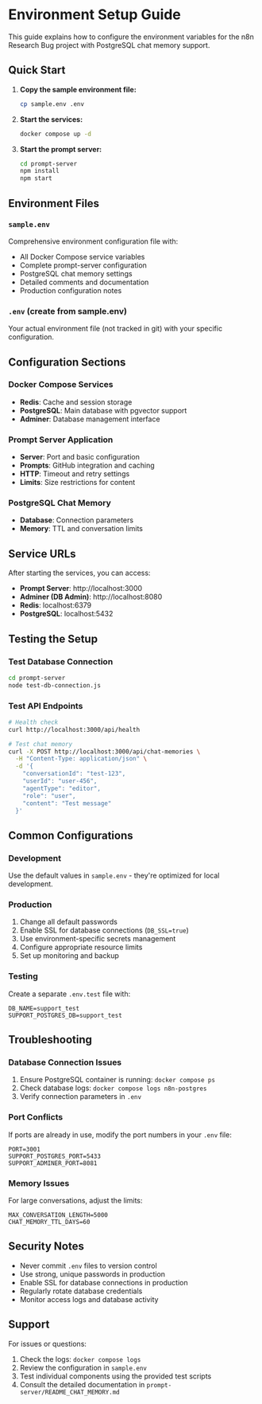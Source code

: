# Environment Setup Guide

This guide explains how to configure the environment variables for the n8n Research Bug project with PostgreSQL chat memory support.

## Quick Start

1. **Copy the sample environment file:**
   ```bash
   cp sample.env .env
   ```

2. **Start the services:**
   ```bash
   docker compose up -d
   ```

3. **Start the prompt server:**
   ```bash
   cd prompt-server
   npm install
   npm start
   ```

## Environment Files

### `sample.env`
Comprehensive environment configuration file with:
- All Docker Compose service variables
- Complete prompt-server configuration
- PostgreSQL chat memory settings
- Detailed comments and documentation
- Production configuration notes

### `.env` (create from sample.env)
Your actual environment file (not tracked in git) with your specific configuration.

## Configuration Sections

### Docker Compose Services
- **Redis**: Cache and session storage
- **PostgreSQL**: Main database with pgvector support
- **Adminer**: Database management interface

### Prompt Server Application
- **Server**: Port and basic configuration
- **Prompts**: GitHub integration and caching
- **HTTP**: Timeout and retry settings
- **Limits**: Size restrictions for content

### PostgreSQL Chat Memory
- **Database**: Connection parameters
- **Memory**: TTL and conversation limits

## Service URLs

After starting the services, you can access:

- **Prompt Server**: http://localhost:3000
- **Adminer (DB Admin)**: http://localhost:8080
- **Redis**: localhost:6379
- **PostgreSQL**: localhost:5432

## Testing the Setup

### Test Database Connection
```bash
cd prompt-server
node test-db-connection.js
```

### Test API Endpoints
```bash
# Health check
curl http://localhost:3000/api/health

# Test chat memory
curl -X POST http://localhost:3000/api/chat-memories \
  -H "Content-Type: application/json" \
  -d '{
    "conversationId": "test-123",
    "userId": "user-456",
    "agentType": "editor",
    "role": "user",
    "content": "Test message"
  }'
```

## Common Configurations

### Development
Use the default values in `sample.env` - they're optimized for local development.

### Production
1. Change all default passwords
2. Enable SSL for database connections (`DB_SSL=true`)
3. Use environment-specific secrets management
4. Configure appropriate resource limits
5. Set up monitoring and backup

### Testing
Create a separate `.env.test` file with:
```env
DB_NAME=support_test
SUPPORT_POSTGRES_DB=support_test
```

## Troubleshooting

### Database Connection Issues
1. Ensure PostgreSQL container is running: `docker compose ps`
2. Check database logs: `docker compose logs n8n-postgres`
3. Verify connection parameters in `.env`

### Port Conflicts
If ports are already in use, modify the port numbers in your `.env` file:
```env
PORT=3001
SUPPORT_POSTGRES_PORT=5433
SUPPORT_ADMINER_PORT=8081
```

### Memory Issues
For large conversations, adjust the limits:
```env
MAX_CONVERSATION_LENGTH=5000
CHAT_MEMORY_TTL_DAYS=60
```

## Security Notes

- Never commit `.env` files to version control
- Use strong, unique passwords in production
- Enable SSL for database connections in production
- Regularly rotate database credentials
- Monitor access logs and database activity

## Support

For issues or questions:
1. Check the logs: `docker compose logs`
2. Review the configuration in `sample.env`
3. Test individual components using the provided test scripts
4. Consult the detailed documentation in `prompt-server/README_CHAT_MEMORY.md`
